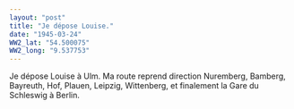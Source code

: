 ```yaml
---
layout: "post"
title: "Je dépose Louise."
date: "1945-03-24"
WW2_lat: "54.500075"
WW2_long: "9.537753"
---
```


Je dépose Louise à Ulm. Ma route reprend direction Nuremberg, Bamberg, Bayreuth, Hof, Plauen, Leipzig, Wittenberg, et finalement la Gare du Schleswig à Berlin.


<div class="histoire"></div>

<div class="commentaire"></div>